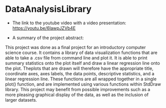 # DataAnalysisLibrary



* The link to the youtube video with a video presentation: https://youtu.be/6IawpJZVb4E

* A summary of the project
abstract:

This project was done as a final project for an introductory computer science course. It contains a library of data visualization 
functions that are able to take a .csv file from command line and plot it. It is able to print summary statistics onto the plot 
itself and draw a linear regression line onto the plot. Theplots that are drawn will therefore have the appropriate title, 
coordinate axes, axes labels, the data points, descriptive statistics, and a linear regression line. These functions are all wrapped 
together in a single plot() function, and are implemented using various functions within StdDraw library. This project may benefit 
from possible improvements such as a more pleasing graphical display of the data, as well as the inclusion of larger datasets.
